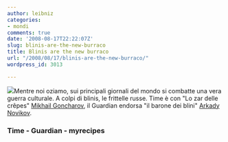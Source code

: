 ```yaml
---
author: leibniz
categories:
- mondi
comments: true
date: '2008-08-17T22:22:07Z'
slug: blinis-are-the-new-burraco
title: Blinis are the new burraco
url: "/2008/08/17/blinis-are-the-new-burraco/"
wordpress_id: 3013

---
```

[![](https://img.timeinc.net/recipes/i/recipes/ck/06/06/corn-blinis-ck-1197148-x.jpg)](https://www.myrecipes.com/recipes/gallery/0,28548,1627864_1376783,00.html)Mentre noi oziamo, sui principali giornali del mondo si combatte una vera guerra culturale. A colpi di blinis, le frittelle russe. Time è con "Lo zar delle crêpes" [Mikhail Goncharov](https://www.time.com/time/magazine/article/0,9171,1812074,00.html), il Guardian endorsa "il barone dei blini" [Arkady Novikov](https://www.guardian.co.uk/lifeandstyle/2008/aug/17/restaurants.foodanddrink).


### Time - Guardian - myrecipes

